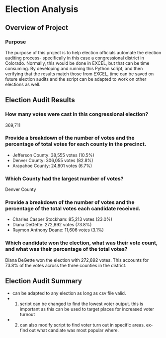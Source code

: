 # Election Analysis

## Overview of Project

### Purpose
The purpose of this project is to help election officials automate the election auditing process- specifically in this case a congressional district in Colorado. Normally, this would be done in EXCEL, but that can be time consuming. By developing and running this Python script, and then verifying that the results match those from EXCEL, time can be saved on future election audits and the script can be adapted to work on other elections as well.

## Election Audit Results

### How many votes were cast in this congressional election?
369,711

### Provide a breakdown of the number of votes and the percentage of total votes for each county in the precinct.
- Jefferson County: 38,555 votes (10.5%)
- Denver County: 306,055 votes (82.8%)
- Arapahoe County: 24,801 votes (6.7%)

### Which County had the largest number of votes?
Denver County

### Provide a breakdown of the number of votes and the percentage of the total votes each candidate received.
- Charles Casper Stockham: 85,213 votes (23.0%)
- Diana DeGette: 272,892 votes (73.8%)
- Raymon Anthony Doane: 11,606 votes (3.1%)

### Which candidate won the election, what was their vote count, and what was their percentage of the total votes?
Diana DeGette won the election with 272,892 votes. This accounts for 73.8% of the votes across the three counties in the district.

## Election Audit Summary
- can be adapted to any election as long as csv file valid.
- 1. script can be changed to find the lowest voter output. this is important as this can be used to target places for increased voter turnout
- 2. can also modify script to find voter turn out in specific areas. ex- find out what candiate was most popular where.
